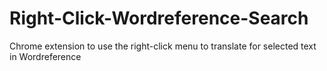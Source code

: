 # Right-Click-Wordreference-Search
Chrome extension to use the right-click menu to translate for selected text in Wordreference
